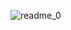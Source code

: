 ![readme_0](https://user-images.githubusercontent.com/108839778/231943345-2d2e0dc6-0adc-4be7-90c7-77cb4a792d24.jpg)
